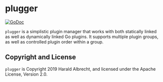 # plugger

[![GoDoc](https://godoc.org/github.com/TheDiveO/go-plugger?status.svg)](http://godoc.org/github.com/TheDiveO/go-plugger)

`plugger` is a simplistic plugin manager that works with both statically
linked as well as dynamically linked Go plugins. It supports multiple plugin
groups, as well as controlled plugin order within a group.

## Copyright and License

`plugger` is Copyright 2019 Harald Albrecht, and licensed under the Apache
License, Version 2.0.
